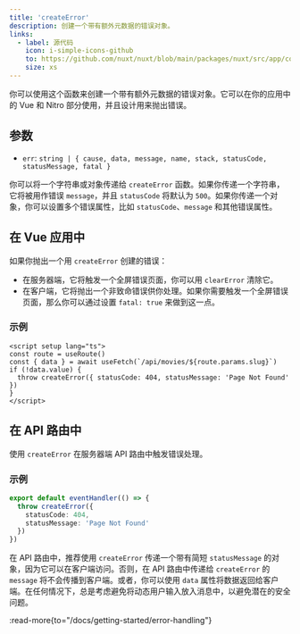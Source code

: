 ```yaml
---
title: 'createError'
description: 创建一个带有额外元数据的错误对象。
links:
  - label: 源代码
    icon: i-simple-icons-github
    to: https://github.com/nuxt/nuxt/blob/main/packages/nuxt/src/app/composables/error.ts
    size: xs
---
```


你可以使用这个函数来创建一个带有额外元数据的错误对象。它可以在你的应用中的 Vue 和 Nitro 部分使用，并且设计用来抛出错误。

## 参数

- `err`: `string | { cause, data, message, name, stack, statusCode, statusMessage, fatal }`

你可以将一个字符串或对象传递给 `createError` 函数。如果你传递一个字符串，它将被用作错误 `message`，并且 `statusCode` 将默认为 `500`。如果你传递一个对象，你可以设置多个错误属性，比如 `statusCode`、`message` 和其他错误属性。

## 在 Vue 应用中

如果你抛出一个用 `createError` 创建的错误：

- 在服务器端，它将触发一个全屏错误页面，你可以用 `clearError` 清除它。
- 在客户端，它将抛出一个非致命错误供你处理。如果你需要触发一个全屏错误页面，那么你可以通过设置 `fatal: true` 来做到这一点。

### 示例

```vue [pages/movies/[slug\\].vue]
<script setup lang="ts">
const route = useRoute()
const { data } = await useFetch(`/api/movies/${route.params.slug}`)
if (!data.value) {
  throw createError({ statusCode: 404, statusMessage: 'Page Not Found' })
}
</script>
```

## 在 API 路由中

使用 `createError` 在服务器端 API 路由中触发错误处理。

### 示例

```ts [server/api/error.ts]
export default eventHandler(() => {
  throw createError({
    statusCode: 404,
    statusMessage: 'Page Not Found'
  })
})
```

在 API 路由中，推荐使用 `createError` 传递一个带有简短 `statusMessage` 的对象，因为它可以在客户端访问。否则，在 API 路由中传递给 `createError` 的 `message` 将不会传播到客户端。或者，你可以使用 `data` 属性将数据返回给客户端。在任何情况下，总是考虑避免将动态用户输入放入消息中，以避免潜在的安全问题。

:read-more{to="/docs/getting-started/error-handling"}
